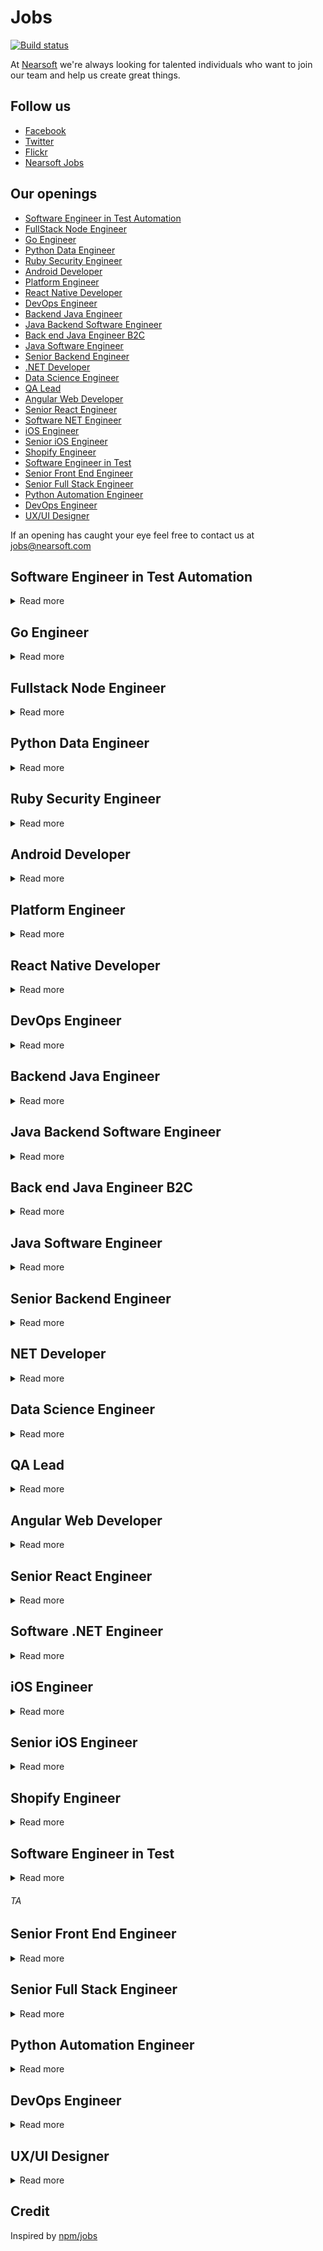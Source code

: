 # Jobs

[![Build status](https://img.shields.io/travis/Nearsoft/jobs.svg)](https://travis-ci.org/Nearsoft/jobs)

At [Nearsoft](https://nearsoft.com) we're always looking for talented individuals who want to join our team and help us create great things.

## Follow us

* [Facebook](https://www.facebook.com/NearsoftInc)
* [Twitter](https://twitter.com/nearsoft)
* [Flickr](https://www.flickr.com/photos/nearsoft)
* [Nearsoft Jobs](http://nearsoftjobs.com)

## Our openings

<!-- yaspeller ignore:start -->



* [Software Engineer in Test Automation](#software-engineer-in-test-automation)
* [FullStack Node Engineer](#fullstack-node-engineer)
* [Go Engineer](#go-engineer)
* [Python Data Engineer](#python-data-engineer)
* [Ruby Security Engineer](#ruby-security-engineer)
* [Android Developer](#android-developer)
* [Platform Engineer](#Platform-engineer)
* [React Native Developer](#react-native-developer)
* [DevOps Engineer](#devops-engineer)
* [Backend Java Engineer](#backend-java-engineer)
* [Java Backend Software Engineer](#java-backend-software-engineer)
* [Back end Java Engineer B2C](#back-end-java-engineer-b2c)
* [Java Software Engineer](#java-software-engineer)
* [Senior Backend Engineer](#senior-backend-engineer)
* [.NET Developer](#.net-developer)
* [Data Science Engineer](#data-science-engineer)
* [QA Lead](#qa-lead)
* [Angular Web Developer](#angular-web-developer)
* [Senior React Engineer](#senior-react-engineer)
* [Software NET Engineer](#software-net-engineer)
* [iOS Engineer](#ios-engineer)
* [Senior iOS Engineer](#senior-ios-engineer)
* [Shopify Engineer](#shopify-engineer)
* [Software Engineer in Test](#software-engineer-in-test)
* [Senior Front End Engineer](#senior-front-end-engineer)
* [Senior Full Stack Engineer](#senior-full-stack-engineer)
* [Python Automation Engineer](#python-automation-engineer)
* [DevOps Engineer](#devops-engineer)
* [UX/UI Designer](#ux/ui-designer) 

<!-- yaspeller ignore:end -->

If an opening has caught your eye feel free to contact us at jobs@nearsoft.com



## Software Engineer in Test Automation

<details><summary>Read more</summary>

## What is the Software Engineer in Test role?
Our service depends on accurate data collection across a wide variety of mobile platforms. We
are looking for a stellar and passionate Software Engineer in Test to perform manual testing of
our mobile and web applications to ensure consistent data capture and correct functionality. In
this role you will actively participate in manual testing and application troubleshooting. You will
need to understand how the client applications use backend services to deliver their
functionality. You will use this understanding to set up specific test scenarios and to help
identify the root cause of defects. As time permits, you will also contribute to automation by
implementing new test cases in an existing automation framework.
Our ideal candidate is a bright and motivated Engineer who is excited about shipping quality
products and eager to apply their experience with manual and automated testing for native
Android and iOS apps. This is a great opportunity for someone who wants to learn and grow as
they are contributing to the quality of our products.

## What you will be doing:

* Writing new test cases or modifying existing to cover new or changed functionality
* Defining test requirements, test strategies and test designs
* Conducting manual testing on mobile, web and back end
* Automating test cases and adding to an existing automation suite
* Manage multiple priorities and tasks in a dynamic work environment

## Who you are:

* You feel good about your work knowing that what you do will affect the lives of millions of people around the world
* Entrepreneurial and eager to thrive in a startup environment
* Strong communicator (oral and written)
* A good person, highly ethical and accepting of others


## Your background and skills:

* Delivering quality products across a wide range of running environments excites you
* You are familiar with mobile application testing and have programming experience, preferably in Java.
* Familiar with adb, Charles, GIT & Jira
* Working knowledge of Cloud technologies (AWS EC2, Docker) is a plus
* Working knowledge of any mobile automation tool such as Espresso, Appium, Selendroid etc. is a plus.
* Experience with CI/CD (Jenkins, TeamCity, Bamboo, Fastlane etc.) is a plus
* Strong aptitude for learning new technologies
* You use judgment in selecting methods, techniques and evaluation criteria for successful results
* B.S. in Computer Science or related field OR equivalent experience
* 2-3 years of experience in testing mobile applications

<!-- yaspeller ignore:start -->
###### *MND*
<!-- yaspeller ignore:end -->
</details>





## Go Engineer

<details><summary>Read more</summary>

## Position Summary

We’re hiring for a talented Lead/Senior Software Engineer with a strong technical foundation in computer science. In this role, you will be working cross functionally with the product and engineering teams on a wide variety of projects that power our unique platform. 

Our Lead/Senior Software Engineer will help to design, build, and maintain our 2-way ordering platform that helps retailers and brands alike by digitizing and streamlining the buying process and taking selling to the next level. One of the big initiatives you’ll help to drive in this role is leveraging the notion of operational transformation to build out such features as shopping carts that can be edited by multiple parties, at once. 

You're also going to work on other major parts of our growing and blossoming platform, and will be joining an amazing, friendly, and diverse team. In our company, engineers work closely with the product and design team, and think about problems from our customers' perspective to devise the best solutions.


## Requirements

* 7+ years of software development
* Strong Computer Science fundamentals
* Test driven development, experience with large projects
* Strong communication and collaboration skills, team player, enjoy learning and teaching
* Highly motivated with an eagerness to learn and grow both personally and professionally
* Ability to take ownership of projects and drive them to completion
* Expereinced with Go, grpc, node.js, Bigtable, MongoDB, PostgreSQL, GCP, Docker, Kubernetes
* Solid understanding of frontend and backend technologies and architecture (RESTful API design, message driven applications, micro-services, relational/non-relational DBs, concurrency, scaling, big data, security etc.)
* FE skills are a plus

<!-- yaspeller ignore:start -->
###### *NOR*
<!-- yaspeller ignore:end -->
</details>


## Fullstack Node Engineer

<details><summary>Read more</summary>


We’re hiring product-focused senior software engineers who will build new features, scale distributed systems to handle millions of events, and lead projects, all as part of a globally distributed team.

## Preferred skills and background:

* We’re looking for engineers who have experience with the core of our tech stack: ES6 Javascript, Node.js, React, and MongoDB.
* We love new teammates who strive to grow personally and professionally, beyond just expanding their technical abilities.
* We take pride in the quality of our work, so we’re looking for engineers with experience in maintaining and supporting the systems they’ve built.
* We’re a distributed team working in multiple time zones, so excellent documentation and communication skills are paramount!

## It’s also awesome (and 100% not a requirement!) for you to:

* Have worked in a distributed codebase with microservices and shared modules.
* Be familiar with secondary tools in our tech stack, like Elasticsearch or Redis.
* Have worked on a Google Chrome extension or Salesforce integration.

<!-- yaspeller ignore:start -->
###### *MXM*
<!-- yaspeller ignore:end -->
</details>



## Python Data Engineer

<details><summary>Read more</summary>
  
 ## What is the Data Engineer Role?
 
We are seeking a talented and experienced Data Engineer to help lead our data engineering efforts.

## What you'll be doing:

* Architect and implement scalable solutions to ingest data from a variety of sources and prepare it for use by our machine learning and analytics applications. 
* Make architectural and technology decisions to support data infrastructure requirements
* Work closely with our Data Science and Data Analytics teams using/providing data from the data warehouse


## Who you are:

* You feel good about your work knowing that what you do will affect the lives of millions of people around the world
* Entrepreneurial and eager to thrive in a startup environment
* Strong communicator (oral and written)
* A good person, highly ethical and accepting of others

## Your background and skills:
* 2+ years of relevant industry experience in Data Engineering working with large scale data driven systems.
* Proficient in Python
* Strong knowledge of relational databases and query authoring (SQL)
* Experience with Airflow data pipeline framework highly desirable
* Experience designing and deploying high performance data processing systems with reliable data validation, monitoring and logging practices
* Experience in database design and development and familiarity and/or working experience designing Data Warehouses
* Rigor in high code quality, automated testing, and other engineering best practices
* Outstanding communication and interpersonal skills and detail oriented
* Experience in ad-hoc data analysis, solution design, reporting & dashboard development
* Experience building data platforms from scratch for data consumption across a variety of use cases (e.g. reporting, data visualization, data science, ML etc.) desirable
 
 ## Preferred Qualifications:
* Experience in healthcare data is a huge plus, but not required
* Working experience in cloud infrastructure like AWS and its services is a huge plus
* Experience and working knowledge with Big Data frameworks like Spark, AWS Athena is a plus


<!-- yaspeller ignore:start -->
###### *MND*
<!-- yaspeller ignore:end -->
</details>





## Ruby Security Engineer

<details><summary>Read more</summary>
  
  
  ## You will:
  
  * Analyze existing platform functionality and identify gaps with security best practices
  * Design and build features, patches, scripts, monitoring solutionsthat will advance the cause of security
  * Participate in design reviews as an expert in security
  * Run projects largely independently, with some help from team members but no expectation of constant supervision
  
  ## Basic qualifications:
  
  * Two or more years’ full-time experience in software development
  * A good understanding of Ruby on Rails, including libraries and components that are relevant for security (Devise, Warden, etc.)
  * Significant experience with Javascript
  * A good understanding of basic security best practices in SDLC
  * Familiarity with CI / CD tools (Jenkins or others)
  * A solid understanding of networking, especially HTTP
  * Understanding of relational and NoSQL databases
  
  ## Preferred qualifications:
  
  * Significant experience in professional software development teams, with knowledge of common best practices in source control, code/design reviews,   deployment lifecycles
  * Experience with single-page application frameworks
  * Experience in Java, nodejs
  * Understanding of key principles of API design (REST)
  * Familiarity with microservices.
  
  
<!-- yaspeller ignore:start -->
###### *APP*
<!-- yaspeller ignore:end -->
</details>
  

## Android Developer

<details><summary>Read more</summary>

You are committed to building amazing Android applications and always strive to improve the user experience. You use your technical skills to write clean and well-structured Java code, using the different design patterns that Java offers.  You enjoy learning and sharing your knowledge.
You are a problem-solver, critical thinker, a great communicator, and an excellent team player.

## Key Requirements

* 3+ years developing native Java Android applications 
* Good understanding of Android architecture, patterns, data structures and open-source libraries.
* Strong object-oriented design and development experience
* Experience with Restful services
* Experience writing test scripts for automation (Espresso is a plus)
* Excellent communication skills

## It's great if you also have:

* Familiar with Scrum/Agile methodologies
* Kotlin knowledge 
* Familiar with CI process 

<!-- yaspeller ignore:start -->
###### *MTW*
<!-- yaspeller ignore:end -->
</details>  
  
  

## Platform Engineer

<details><summary>Read more</summary>

## About the right team member

You love to design, build, and operate distributed systems at large-scale in cloud environments. You know the best software is created through collaboration and iteration and you’re looking for the right opportunity, and the right team, to expand your experience. You seek feedback because it has the ability to turn good work into great work. You like to ship software early and often, you value simplicity and strive to eliminate unnecessary complexity.

We value people who are intellectually curious, who are pragmatic not dogmatic, and people who care about our product, their teammates, and their own personal growth. We are faced with an interesting set of technical challenges and we believe in giving our engineers the autonomy to go and solve them. Much of our team come from non-traditional computing backgrounds; we know that by bringing together a diverse set of voices we’ll be able to build a better product, and a better company. We care less about what languages or frameworks you know, and care more that you are excited to produce high-quality code and be constantly learning. Our engineers work in cross-functional teams that are focused on impact, and movement between teams is encouraged. We work very closely with our brilliant product team to deliver a world class user experience, and ultimately to empower our users to live their fullest, healthiest lives.

## Key Responsibilities

* Use existing commercial and open source tools to create a robust, reliable, and performant platform.
* Build DevOps tooling and processes to increase overall engineering velocity.
* Write clear and concise technical design documents and gather feedback from your team and the broader engineering organization
* Provide leadership and mentorship for junior engineers through code reviews and technical discussions
* Seek different perspectives, and solicit honest feedback

## Requirements

* Infrastructure as code, such as Terraform or CodeFormation
* Cloud Computing management, preferably AWS
* Build Pipeline Management, Jenkins a plus

## Nice to Have

* ETL Experience, Airflow a plus
* Understand reliability and microservice monitoring best practices
* Love fitness!

<!-- yaspeller ignore:start -->
###### *CP*
<!-- yaspeller ignore:end -->
</details>


## React Native Developer

<details><summary>Read more</summary>

We're hiring a talented Senior React Native Engineer to join our growing team where you'll build performant mobile apps on both the iOS and Android platforms. You'll be responsible for architecting and building these applications, as well as coordinating with the teams responsible for other layers of the product infrastructure. Building a product is a highly collaborative effort so a strong team player with a commitment to excellence is required. 

### What You'll Do

* Build pixel-perfect, buttery smooth UIs across both mobile platforms
* Leverage native APIs for deep integrations with both platforms
* Diagnose and fix bugs and performance bottlenecks for performance that feels native
* Reach out to the open source community to encourage and help implement mission-critical software fixes—React Native moves fast and often breaks things
* Maintain code and write automated tests to ensure the product is of the highest quality
* Maximize code sharing between React Web Apps and React Native Apps
* Maintain clean separation of business logic and UI to support internal E2E testing framework

### What You'll Need

* At least 3+ years React Native experience; 7+ years overall engineering experience
* Production-level React Native applications hands-on experience
* JavaScript and TypeScript, including ES6+ syntax understanding
* Redux/MobX/MobX State Tree experience great pluses.
* CI/CD of React Native applications familiarity
* Deep knowledge of functional programming
* Ability to write well-documented, clean TypeScript code
* Rock solid at working with third-party dependencies and debugging dependency conflicts
* Familiarity with native build tools such as XCode, Gradle, Android Studio
* Experience using frameworks from AWS such as Amplify & AppSync.
* Understanding of REST APIs, the document request model and offline storage
* Experience with automated testing suites Jest
* 4 year degree in CS or STEM-Related field, or equivalent work experience

 <!-- yaspeller ignore:start -->
###### *LK*
<!-- yaspeller ignore:end -->
</details>



## DevOps Engineer

<details><summary>Read more</summary>
  

### Qualifications:


* At least one of the following AWS certifications: AWS Solutions Architect – Associate, AWS
Developer – Associate, AWS Sysops Administrator – Associate
* Experience in managing backend Java infrastructure, including the JVM and Tomcat.
* Experience in Linux administration from the command line.
* Experience in Java development.
* Experience in implementing RESTful APIs and testing said APIs through tools such as
POSTman.

### This person will be responsible for the following:

* Setting up AWS infrastructure, such as EC2 instances and load balancers.
* Designing high available architectures in AWS in which to operate 3’rd party applications.
* Installing and validating the installation of 3’rd party applications. This includes things such as
testing that RESTful APIs are available and working.
* Performing security updates on Linux as well as at the application level.
* Orchestrating the management of external system using a configuration management system
(Chef).
* Providing guidance to teams in deployment and maintenance of RESTful services running in
Docker deployed in AWS Fargate.

 <!-- yaspeller ignore:start -->
###### *WGU*
<!-- yaspeller ignore:end -->
</details>
  
  
 

## Backend Java Engineer

<details><summary>Read more</summary>


### Qualifications:

We are seeking a senior Java back-end software engineer/developer

### Coding Requirements:

* 5+ years production-level high-performance Java code
* Memory management, optimization
* Heap profiling and snapshotting
* API-driven development
* Unit and integration tests
* Java 8/11 experience
* Experience with Microservices, JSON, REST APIs, GraphQL, Kubernetes 
* API tools: Swagger
* Build tools:  Gradle, Maven
* Database:  Postgres, Jooq
* Frontend:
* ReactJS, HTML5, CSS

### Nice to have

* Object stores, caching and search tools:  Elastic, Redis, Memcache
* Servlet containers: Jetty, NGINX
* AWS experiences
* Big data: hive, kafka
* NodeJS

### Production Environment:

* Experience coding in a team environment, standups, code reviews
* Able to read and work with other people’s code
* Code repository:  Git, SVN
* Task management: JIRA

### Communication:

* Strong written and verbal English, needs to be able to express ideas clearly (will make allowances for second language issues)
* Slack, video-conferencing primary means of communication
* Email and JIRA

 <!-- yaspeller ignore:start -->
###### *TA*
<!-- yaspeller ignore:end -->
</details>


## Java Backend Software Engineer

<details><summary>Read more</summary>
  
  
 ### Qualifications:

We are seeking a senior Java back-end software engineer/developer

### Coding Requirements:

* 5+ years production-level high-performance Java code
* Memory management, optimization
* Heap profiling and snapshotting
* API-driven development
* Unit and integration tests
* Java 8/11 experience
* Servlet container: Tomcat
* Experience with Microservices, JSON, REST APIs, GraphQL
* API tools: Swagger
* Build tools:  Gradle, Maven
* Database:  Postgres, Jooq

### Nice to have

* Object stores, caching and search tools:  Elastic, Redis, Memcache
* Servlet containers: Jetty, NGINX
* Experience developing complex ETL processes
* Experience working with big data technologies
### Production Environment:

* Experience coding in a team environment, standups, code reviews
* Able to read and work with other people’s code
* Code repository:  SVN, Git
* Task management: JIRA

### Communication:
* Strong written and verbal English, needs to be able to express ideas clearly (will make allowances for second language issues)
* Slack, video-conferencing primary means of communication
* Email and JIRA

 <!-- yaspeller ignore:start -->
###### *TA*
<!-- yaspeller ignore:end -->
</details>
  

## Back end Java Engineer B2C

<details><summary>Read more</summary>
  

  
  ### Qualifications:

*  The ideal candidate for this position will have a broad set of web platform skills including confident knowledge of integration using APIs and similar technologies used for system to system integration over the web.  The candidate will demonstrate solid experience in coding for scale and have a passionate interest in producing high quality code quickly (speed wins!).
* Excellent problem-solving ability with effective debugging of complex systems
* Proficiency with 3+ years’ experience of programming Java
* Adept on the Linux platform and its standard utilities
* Ability to construct complex SQL queries
* Solid understanding of HTTP and other internet protocols
* Able to quickly develop scripts in Perl/Python/Bash and others
* Excellent written and oral communication skills with the ability to communicate complex concepts clearly


### Responsibilities:

* Design and develop simple solutions for complex connectivity upgrades and health challenges.
* Adapt to complex projects, including working closely with cross-functional teams consisting of technical and business stakeholders, and deliver quality code on time.
* Analyse, investigate, and trouble-shoot API integration/interoperability features and issues.
* Continually improve efficiency by contributing to team development of automated tools.
* Improve and add to system documentation for customers who interoperate with our APIs.
* Rotating on-call duty for network connectivity support.

<!-- yaspeller ignore:start -->
###### *TA*
<!-- yaspeller ignore:end -->
</details>
  
  
## Java Software Engineer 

<details><summary>Read more</summary>
  

  
Responsible for the research, design, development, analysis, testing, and implementation of software operating or application systems. Communicates project information to client, project manager, or other design personnel working on projects. Maintains good working relationships with clients and staff. Writes and maintains complete documentation. Supports team members and ensures established goals and deadlines are met. Keeps management informed of status and significant problems.

### Essential Functions and Responsibilities:

* Develop web applications and web services using Java, SOAP, REST, XML, HTTP, and other web
technologies.
* Manage multiple tasks and responsibilities in high-pressure environments; excelling at pinpointing and
resolving problems in early project stages to avoid cost/time expenses
* Deliver high quality projects on time, through ability to design architecture, write high quality code,
and execute effective unit tests
* Optimize performance tuning for high utilization 24x7 access
* Integrate third party products with existing infrastructure
* Excellent verbal and written communication skills and the ability to work equally well in self-managed
and team-based Agile projects.
* Work with internal customers to gather business processes and project requirements
* Researches, designs, and develops computer software systems, in conjunction with hardware product
development applying principles and techniques of computer science, engineering, and mathematical
analysis.
* Analyzes software requirements to determine feasibility of design within time and cost constraints.
* Consults with hardware engineers and other engineering staff to evaluate interface between hardware
and software, and operational and performance requirements of overall system.
* Formulates and designs software system, using scientific analysis and mathematical models to predict
and measure outcome and consequences of design.
* Develops and directs software system testing procedures, programming, and documentation.
* Ensures work area is clean, secure, and well maintained.
* Performs miscellaneous projects as assigned.
* Updates technical skills as required.

### Knowledge, Skill and Abilities:

* Project designs and plans are creative, employ useful technologies, meet deadlines, and fulfill goals and
requirements.
* Project estimates are well-researched and accurate.
* Project testing procedures are effective and timely. Results are well-analyzed and problems are
corrected.
* Required reports and documentation are complete and current.
* Good communication and working relationships exist with clients and co-workers. Concerns are
promptly addressed and any problems effectively resolved.
* Management is appropriately informed of area activities and of any significant problems.
* Company policies and procedures are closely followed.
* Experience with Web Services development: REST/SOAP/SOA/XML/HTML
* Good understanding of issue troubleshooting and performance tuning
* Commitment to quality through the ability to translate complex technical requirements into functional software
using best practices to write high quality code
* Excellent verbal and written communication skills
* Working equally well in self-managed and team-based Agile projects and the ability to provide technical
* guidance and leadership to other team members.

### Minimum Qualifications:

* Minimum of 3 years of experience and a proven track record in developing web-based applications and web
services using Java, SOAP, REST, XML, and other web technologies, including
* Experience interfacing with Oracle databases, and integrating third party products with existing infrastructure.

### Preferred Qualifications:

* NetBeans
* Subversion
* Jira
* Agile/Scrum project development
* IDM/OSSO
* ASP/.Net
* DRUPAL
* Groovy/Grails
* Ruby/Rails
* PHP
* Hibernate/Seam
* Banner
* DROOLS, JBOSS
* Technical Certification
* Application Integration with legacy systems
* JSF, J2EE, Java EE, jQuery, JavaScript
* SQL
* Oracle or other database interface
  
<!-- yaspeller ignore:start -->
###### *WGU*
<!-- yaspeller ignore:end -->
</details>
  
  
## Senior Backend Engineer

<details><summary>Read more</summary>
  
### Key Requirements

* 5+ years NodeJS/Typescript or Java development experience 
* Experience in server/client side JS (nodeJS, expressJS, Typescript) 
* Experience with SQL/noSQL databases 
* Experience building large scale distributed systems 
* Strong object-oriented design and development experience 
* Knowledge of the principles to construct fault-tolerance, reliability and durability software systems 
* Experience building microservices and designing REST APIs 
* Experience with message brokers 
* Proficiency in English, with great interpersonal skills

### It’s great if you also have:

* GCP and/or AWS experience
* Experience with Kafka
* Experience deploying microservices with docker, kubernetes
* Experience with CI/CD using Gitlab-ci
* Experience with some aspect(s) of computer security: network security, application security, security protocols, cryptography, etc...)

<!-- yaspeller ignore:start -->
###### *ULT*
<!-- yaspeller ignore:end -->
</details>


## NET Developer

<details><summary>Read more</summary>
  

### Qualifications:

* 5+ years of professional software development experience as a .NET developer (C#)
* Experience with .NET Core
* Experience with ASP.NET MVC / Web API
* Experience integrating third party services
* Experience providing and consuming REST API
* Deep understanding of TDD and DDD
* Solid understanding of OOP principles and standards, LINQ, Design Patterns and Data
Structures
* Experience in building complex server-side systems
* Strong experience with relational databases
* CI/CD experience
* Some level of experience in front-end development technologies
* Understanding of multi-threading applications

<!-- yaspeller ignore:start -->
###### *NS*
<!-- yaspeller ignore:end -->
</details>


## Data Science Engineer 

<details><summary>Read more</summary>
  

### Qualifications:

* 5+ years of experience as a Data Scientist.
* Strong problem solving skills with an emphasis on product development.
* Experience writing and working with stored procedures, full text searching, Common Table
* Expressions and User Defined Functions.
* Experience doing data modeling using normal forms 1 through 3.
* Solid working knowledge of Python and R.
* Understanding of the different types of ML (i.e. supervised, unsupervised and semi-supervised).
* Intermediate knowledge of ML algorithms such as k-Nearest Neighbors, Naive Bayes, Support Vector Machines (SVM) and Principal Component Analysis (PCA), including their real-world advantages/drawbacks.
* Experience working with one or more of: Classification and Regression Trees, Random Forest Chi-square automatic interaction detection (CHAID) and C4.5 from POC to production.
* Knowledge of the fundamentals of statistics (e.g. variance, covariance, types of distributions, kurtosis, skewness, regression, statistical tests and their proper use).

 <!-- yaspeller ignore:start -->
###### *CPA*
<!-- yaspeller ignore:end -->
</details>

## QA Lead 

<details><summary>Read more</summary>

### Job Duties/Responsibilities

* Gather project schedules, software functional and non-functional requirements from our project teams, and turn them into test plans, test designs, and test cases
* Work closely with stakeholders to setup QA processes and establish best practices
* Create and execute manual & automated tests
* Perform regression testing to ensure no bugs are introduced in new builds
* Estimate, plan and prioritize test activities
* Track quality assurance metrics
* Write test reports for project stakeholders
* Be an integral member of the team that follows the Agile software development lifecycle process
* Debug, troubleshoot, and improve live cloud-based applications

### Minimum Qualifications

* 5-8 years of QA experience with both white box and black box testing
* BS or MS degree in Computer Science or a related degree
* Experience writing test plans, cases, and designs from scratch for large scale distributed applications, web services or RESTful APIs
* Experience creating, executing and reviewing results of functional, integration, and regression testing
* Ability to design and implement test automation & unit testing frameworks.
* Experience with open source test automation frameworks such as Cypress, Selenium, Cucumber or Robot Framework.
* Experience working with JavaScript, Java, Python or a similar programming language
* Setup and maintenance of test environments in AWS or Azure instances

### Desired Experience

* Comfortable using a variety of tools & technologies to investigate and resolve issues (e.g. SQL, RabbitMQ, Elastic Search, Postgres, Postman, JMeter)
* Knowledge of Cloud Technologies and Distributed Systems. Experience with AWS/Azure, Docker and container technologies is a solid plus
* Experience with continuous integration/continuous deployment operations and toolsets (e.g. Jenkins).
* Experience with performance, security and/or stress is a plus.

 <!-- yaspeller ignore:start -->
###### *BL*
<!-- yaspeller ignore:end -->
</details>

## Angular Web Developer

<details><summary>Read more</summary>
  
### Tech stack

* Software Engineer - 5+ years of experience
* Front End
* Angular  8
* Typescript 3.5
* MobX 5.9.0
* Bootstrap 4, ngx-bootstrap for Angular Integration
* Google Analytics
* sass

### Nice to have

* Experience creating UI libraries

### Wants
* Experience integrating internal restful APIs
* Experience integrating internal APIs in frontend application
* Communicates well with other developers/managers with comments, criticisms, and general input.
* Ability to work with and guide junior developers
* Ability to create new features from scratch

### List don’t wants

* Lazy people
* Someone who needs to have their hand held through all tasks
* Not open to new technologies and ideas
* People who go off and do whatever they want

 <!-- yaspeller ignore:start -->
###### *XUP*
<!-- yaspeller ignore:end -->
</details>
  

## Senior React Engineer 

<details><summary>Read more</summary>
  
This position involves partnering closely with peers and product management to ensure on-time high quality delivery of functional requirements. You will also work closely with senior engineers and architects to leverage and improve the core capabilities of the system. You should feel comfortable designing solutions based on product requirements. 

### Responsibilities

* Design, develop, test, and release web applications in accordance with established requirements, standards, processes and best practices
* Maintain and monitor production applications and platforms
* Prepare high quality technical documentation pertaining to business and technical requirements, including writing design documents, test cases and deployment guides
* Collaborate within an Agile development environment

### Minimum qualifications

* At least 7 years of website development experience with proficiency in latest versions of HTML, CSS, Javascript (ES6), ReactJS, or other Javascript libraries
* Thorough understanding of software development life-cycle and Agile process
* Demonstrated knowledge and experience of delivering application from requirement gathering to post-production support in a test-driven and continuous integration environment
* Experience working with unit testing
* Love to build high quality code with efficiency and maintainability in mind
* Experience with responsive web design and a keen eye for aesthetics and design
* Can identify and address performance bottlenecks in a production environment
* Have excellent communication skills and be a mentor and role model to less experienced developers
 
### Desired qualifications
 
* At least 7 years experience with server-side technologies such as NodeJS
 
  <!-- yaspeller ignore:start -->
###### *SHUT*
<!-- yaspeller ignore:end -->
</details>
  
  
## Software .NET Engineer 

<details><summary>Read more</summary>

### Requirements 

* 4+ years of professional software development experience as a .NET developer (C#)Solid understanding of OOP principles and standards, LINQ, Design Patterns and Data Structures
* Strong experience with relational databases
* Experience providing and consuming REST API
* Experience integrating third party APIs and services
* Experience designing and writing unit tests
* Experience with SQL Adapters
* Experience writing stored procedures and performant queries
* Experience in building complex server-side systems
* Experience optimizing for performance in crucial parts of an application
* Some level of experience in ElasticSearch
* Some level of experience in front-end development technologies

<!-- yaspeller ignore:start -->
###### *NS*
<!-- yaspeller ignore:end -->
</details>


## iOS Engineer 

<details><summary>Read more</summary>

We are looking for an iOS Developer with more than 3 years of experience.

### Responsibilities 

* Maintain and develop new features
* Published apps in different platforms 
* Maintain and update the system
* Testing Apps in the Hardware (barcode, scanner, printer, etc.) 

### Must have experience with: 

* Swift 4 & 5
* Core Data
* Keychain
* User defaults
* Unit Testing con Quick/Nimble
* URLSession
* Alamofire  

### Nice to have: 

* Fastlane
* RXSwift
* Pusher
* Travis CI
* Jenkins
* Cocoa Pods
* Charles Proxy
* Bugsnag

<!-- yaspeller ignore:start -->
###### *ACM*
<!-- yaspeller ignore:end -->
</details>


## Senior iOS Engineer 

<details><summary>Read more</summary>
  
### What is the Senior iOS Engineer role?

We are looking for a stellar and passionate Senior iOS Engineer to work on our mobile app development. You’ll be working across multiple teams from platform engineers to designers and data scientists. You’ll be helping to redesign our mobile app to delight our users while transparently capturing the human-computer interaction patterns that drive the platform. Your work will support AI algorithms that identify patterns of brain activity from human-computer interactions and predict the impact that different interventions have on neuropsychological function.
This is a unique opportunity to be part of an exceptional company that is transforming how we diagnose and treat brain disorders affecting hundreds of millions of people globally by applying some of the most innovative techniques in artificial intelligence.

### What yo will be doing:

* iOS architecture planning and implementation
* Design and implement major pieces of functionality in iOS apps
* Interface with internal and external design teams to translate UX and visual designs into application code
* Contribute to developing a culture of testing and quality within the team
* Collaborate with QA team in implementing and maintaining test automation
* Continuously discover, evaluate and implement new technologies or services to maximize development efficiency
* And you will feel good about your work knowing that what you do will make a real difference in the life of someone suffering from a mental or brain disorder

### Who you are:

* You feel good about your work knowing that what you do will affect the lives of millions of people around the world
* Entrepreneurial and eager to thrive in a startup environment
* Strong communicator (oral and written)
* A good person, highly ethical and accepting of others

### Your background and skills:

* An amazing developer; technical challenges of all types excite you
* Excellent knowledge of the mobile landscape, architectures, trends and emerging technologies
* Highly experienced in Objective-C and Swift
* Experience in writing multi-threaded asynchronous code
* Have published two or more iOS apps in the app store
* Proven track record of delivering on tight schedules
* Experience and interest in Android development is a plus!
 B.S. in Computer Science or related field with 6+ years of professional software development experience including 3+ years of iOS app development

Join us in our journey to transform the future of brain health!

<!-- yaspeller ignore:start -->
###### *MND*
<!-- yaspeller ignore:end -->
</details>

## Shopify Engineer 

<details><summary>Read more</summary>
  
### Key Responsibilities

* Develop websites for client and internal projects
* Consult on client project goals (technology stack, development workflow, QA process, deployment strategy, etc.)
* Handle multiple client and internal projects simultaneously

### Duties

* Working with UX and designers to produce tight, forward-thinking, responsive and scalable front-end experiences
* Building out custom Shopify themes and modifying pre-existing themes depending on the scope of the project
* Working with Project Management to scope new functionality requests and supporting Sales to scope new projects

### Requirements

* Minimum of 2+ years experience working within the Shopify Plus platform, including knowledge of Slate / Themekit or similar
* 2+ years working with modern technologies such as HTML5 and CSS3 experience
* 2+ years experience working with Liquid, JavaScript, jQuery and AJAX as necessary
* Knowledge of Shopify Ajax API a plus, as well as experience configuring third party apps
* Superb troubleshooting and debugging skills

<!-- yaspeller ignore:start -->
###### *3RD*
<!-- yaspeller ignore:end -->
</details>
</details>


## Software Engineer in Test

<details><summary>Read more</summary>

### What is the Software Engineer in Test role?

Our service depends on accurate data collection across a wide variety of mobile platforms. We
are looking for a stellar and passionate Software Engineer in Test to perform manual testing of
our mobile and web applications to ensure consistent data capture and correct functionality. In
this role you will actively participate in manual testing and application troubleshooting. You will
need to understand how the client applications use backend services to deliver their
functionality. You will use this understanding to set up specific test scenarios and to help
identify the root cause of defects. As time permits, you will also contribute to automation by
implementing new test cases in an existing automation framework.
Our ideal candidate is a bright and motivated Engineer who is excited about shipping quality
products and eager to apply their experience with manual and automated testing for native
Android and iOS apps. This is a great opportunity for someone who wants to learn and grow as
they are contributing to the quality of our products.

### What you will be doing:

* Writing new test cases or modifying existing to cover new or changed functionality
* Defining test requirements, test strategies and test designs
* Conducting manual testing on mobile, web and back end
* Automating test cases and adding to an existing automation suite
* Manage multiple priorities and tasks in a dynamic work environment

### Who you are:

* You feel good about your work knowing that what you do will affect the lives of millions of people around the world
* Entrepreneurial and eager to thrive in a startup environment
* Strong communicator (oral and written)
* A good person, highly ethical and accepting of others

### Your background and skills:

* Delivering quality products across a wide range of running environments excites you
* You are familiar with manual testing and eager to learn and grow to perform test
automation, test design, development and execution
* Experience with API testing
* Experience with Black box testing
* Experience with Mobile automation testing using Espresso - MUST
* Using Charles proxy, Xcode and Android Studio to follow device activity
* Familiar with GIT & Jira
* Basic knowledge with bash scripting
* Basic knowledge with MongoDB
* Basic knowledge with Xcode and Android Studio
* Working knowledge of Cloud technologies (AWS EC2, Docker) is a plus
* Experience with CI/CD (Jenkins, TeamCity, Bamboo, Fastlane etc.) is a plus
* Strong aptitude for learning new technologies
* You use judgment in selecting methods, techniques and evaluation criteria for
successful results
* B.S. in Computer Science or related field OR equivalent experience
* 2-3 years of experience in testing. Ideally, you’ve had an Internship or two while in school.

 <!-- yaspeller ignore:start -->
###### *MND*
<!-- yaspeller ignore:end -->
</details>


###### *TA*
<!-- yaspeller ignore:end -->
</details>


## Senior Front End Engineer

<details><summary>Read more</summary>

We have an amazing opportunity to work in Hermosillo, Sonora. 

### Tech stack

* HTML5
* CSS3
* JavaScript
* React/Redux
* Angular
* ES5 and ES6
* Web Services and RESTful APIs

### Requirements

* 6+ years of UI development experience
* Development experience with HTML5, CSS3, and JavaScript, and on working on applications with backend and database components
* Experience with JavaScript libraries and frameworks such as React/Redux, Angular, ES5, ES6, and knowledge of how to use and optimize them
* Experience in development of, and/or integration with web services and RESTful APIs
* Experience with source control tools, unit test development and performing code reviews

### Desired Experience:

* Willingness and ability to quickly learn new technologies and frameworks. Demonstrate the ability to research, explain reasons and make informed technology choices.
* Strong understanding of APIs, databases and at least one server-side language (Python, Java, Go)
* Hands on experience working with visualization libraries such as D3.js, plotly.js and/or web.gl
* Familiarity with unit testing frameworks such as Jest, Enzyme, Mocha, Selenium or Cypress
* Good understanding of CI / CD processes and cloud-based deployments

<!-- yaspeller ignore:start -->
###### *BL*
<!-- yaspeller ignore:end -->
</details>


## Senior Full Stack Engineer

<details><summary>Read more</summary>
  
### What you’ll be doing:

* Create REST based microservices and APIs to support mobile and web applications
* Contribute to developing a culture of testing and quality within the team
* Collaborate with QA team in implementing and maintaining test automation
* Continuously discover, evaluate and implement new technologies or services to maximize development efficiency

### Who you are:

* You feel good about your work knowing that what you do will affect the lives of millions of people around the world
* Entrepreneurial and eager to thrive in a startup environment
* Strong communicator
* A good person, highly ethical and accepting of others
* Self-motivated and willing to learn new things and take on new challenges
 
### Your background and skills:

* Preferably fluent in TypeScript/Node.js; Java/Spring/Spring Boot a plus
* Experienced with MongoDB, NoSQL technologies
* Docker experience a plus
* Experienced with service design patterns, multithreading, scalability and performance
* Excellent knowledge of algorithms and data structures
* Familiarity with cloud architectural patterns and microservices, message queues, container orchestration, etc.
* Experience developing and supporting production code
* Able to collaborate with appropriate resources to prepare design create technical design, slicing and sizing of new features and function
* Clear and concise communication skills
* Proven track record of delivering on tight schedule
* B.S. in Computer Science or related field OR equivalent experience
* 6+ years of full-stack software engineering experience developing user-facing features and systems

<!-- yaspeller ignore:start -->
###### *MND*
<!-- yaspeller ignore:end -->

</details>


## Python Automation Engineer

<details><summary>Read more</summary>

* 3-5 years experience in Software Quality with strong demonstrable automation skills in Selenium, Python, PHP or a scripting language used for test regression
* Ability to not only automation, but manually test and apply manual tests to regression scripts quickly and seamlessly to sprint tasks
* Junior/Mid-level Agile experience working with onsite and offsite teams within an Agile development life-cycle
* Experience leading a small, agile quality team across multiple teams and sprints
* Believe in working with other SCRUM teams and context switching when the team and business needs call for the help

<!-- yaspeller ignore:start -->
###### *CT*
<!-- yaspeller ignore:end -->

</details>


## DevOps Engineer

<details><summary>Read more</summary>

### Requirements

* Enterprise public cloud experience with AWS
* Experience writing automation scripts such as Python, Java, Bash, Ruby, Powershell etc.
* Experience working with and coding automated configuration and infrastructure deployment management tools such as Puppet, Chef, Salt, Ansible etc.
* Experience implementing systems and application performance monitoring tools (AppDynamics, New Relic, Sensu, Zenoss, Nagios, etc.); Emphasis on developing custom systems and application monitors
* Hands-on experience with operating system administration and tuning including Linux/Unix and/or Microsoft Operating Systems is required
* Hands-on experience implementing centralized log aggregation and search frameworks such as Splunk, ELK, etc.
* Experience with source control management and how they are used in delivery (Git/TFS/CVS) and conforming to Development organization's SDLC standards
* Strong technical and troubleshooting skills to evaluate, recommend and support new technology as it relates to Web-based applications
* Comfort with facilitating collaboration, open communication and reaching across functional borders
* Prior deployment experience working with software development life-cycle and methodology are strongly desired
* Must be a self-starter and motivated to work with people to get the task accomplished, sometimes with minimal supervision
* High level of customer responsiveness, excellent documentation and communication skills and attention to detail

### Preferences

* Minimum 2 years experience configuration and maintaining network and system security: firewalls (including WAF), security logs and audits, proxies, DMZ
* Minimum 2 years experience with networking principles: routing, naming services, port-mapping, protocols, network address translation, DHCP, IP chaining, etc.
* Experience installing, configuring, and tuning application messaging technologies such as ActiveMQ, JMS, RabbitMQ etc.
* Experience with Software Development tracking and collaboration tools (Atlassian Suite etc.)
* Experience with basic database administration: installation, emergency recovery, creating accounts, tuning SQL queries, indexing

<!-- yaspeller ignore:start -->
###### *SKT*
<!-- yaspeller ignore:end -->

</details>


## UX/UI Designer

<details><summary>Read more</summary>
  
As part of the UX Team, you'll work closely with designers, developers and stakeholders to produce digital products, conduct user research and design engaging UI solutions.
  
### What you'll do

* Create low and high fidelity mockups using best design principles for user interfaces in mobile and Web platforms
* Communicate ideas effectively to key stakeholders in the product development process
* Build a strong relationship with your client by being actively involved in product decisions and tackle the needs at hand
* Conduct usability testings, user interviews and analyze findings to translate into design solutions
* Collaborate with development teams and stakeholders in an Agile environment to produce high-quality digital products
* Analyze and create successful strategies to implement design solutions to products in any phase of the development process
* Create mobile and web user-interface designs following best platform guidelines and practices
* Build design systems including patterns, components, and guidelines for software products
* Support current team initiatives like facilitating workshops, mentoring and creating new content for our blog

### About you

* 3+ years of experience designing digital products
* Fluent in English, written and spoken
* Proven ability to collaborate successfully with cross-­functional teams and software products
* Experience designing User Interfaces for web and mobile platforms
* Experience conducting usability testing, user interviews and analyze findings to translate into design solutions
* Advanced use of Sketch and InVision, or other similar tools
* Ability to self-manage and conduct in a proactive manner

### How to apply

Send your CV and portfolio to: aquijada@nearsoft.com

<!-- yaspeller ignore:start -->

</details>



## Credit

Inspired by [npm/jobs](https://github.com/npm/jobs)
